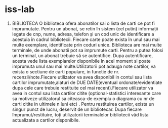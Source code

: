 # iss-lab

1. BIBLIOTECA O biblioteca ofera abonatilor sai o lista de carti ce pot fi imprumutate. Pentru un abonat, se retin în sistem (cel putin) informații legate de cnp, nume, adresa, telefon și un cod unic de identificare a acestuia în cadrul bibliotecii. Fiecare carte poate exista în unul sau mai multe exemplare, identificate prin coduri unice. Biblioteca are mai multe terminale, de unde abonatii pot sa imprumute carti. Pentru a putea folosi un terminal, un abonat trebuie să se autentifice. Dupa autentificare, acesta vede lista exemplarelor disponibile în acel moment si poate imprumuta unul sau mai multe.Utilizatorii pot adauga note cartilor, va exista o sectiune de carti populare, in functie de nr. recenzii/note.Fiecare utilizator va avea disponibil in contul sau lista cartilor imprumutate,alaturi de DUE DATE(eventual ordonate/evidentiate dupa cele care trebuie restituite cel mai recent).Fiecare utilizator va avea in contul sau lista cartilor citite (optional-statistici interesante care sa motiveze utilizatorul sa citeasca-de exemplu o diagrama cu nr de carti citite in ultimele n luni etc) .
Pentru restituirea cartilor, exista un singur punct de lucru, deservit de un bibliotecar. Dupa fiecare împrumut/restituire, toți utilizatorii terminalelor bibliotecii văd lista actualizata a cartilor disponibile. 


